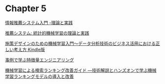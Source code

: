 # Chapter 5

[情報推薦システム入門 -理論と実践](https://www.amazon.co.jp/%E6%83%85%E5%A0%B1%E6%8E%A8%E8%96%A6%E3%82%B7%E3%82%B9%E3%83%86%E3%83%A0%E5%85%A5%E9%96%80-%E7%90%86%E8%AB%96%E3%81%A8%E5%AE%9F%E8%B7%B5-Dietmar-Jannach/dp/4320122968)


[推薦システム: 統計的機械学習の理論と実践](https://www.amazon.co.jp/%E6%8E%A8%E8%96%A6%E3%82%B7%E3%82%B9%E3%83%86%E3%83%A0-%E7%B5%B1%E8%A8%88%E7%9A%84%E6%A9%9F%E6%A2%B0%E5%AD%A6%E7%BF%92%E3%81%AE%E7%90%86%E8%AB%96%E3%81%A8%E5%AE%9F%E8%B7%B5-Deepak-K-Agarwal/dp/4320124308/ref=pd_lpo_d_sccl_1/356-1270114-3538836?pd_rd_w=lJjuK&content-id=amzn1.sym.855d8f70-df76-4181-80b0-56e48ae3bb9b&pf_rd_p=855d8f70-df76-4181-80b0-56e48ae3bb9b&pf_rd_r=M6CRQA2849TDCBACMVG1&pd_rd_wg=JqvxI&pd_rd_r=7cad9b72-88d7-4f54-ae19-1cf6f57d2cb9&pd_rd_i=4320124308&psc=1
)

[施策デザインのための機械学習入門〜データ分析技術のビジネス活用における正しい考え方 Kindle版](https://www.amazon.co.jp/%E6%96%BD%E7%AD%96%E3%83%87%E3%82%B6%E3%82%A4%E3%83%B3%E3%81%AE%E3%81%9F%E3%82%81%E3%81%AE%E6%A9%9F%E6%A2%B0%E5%AD%A6%E7%BF%92%E5%85%A5%E9%96%80%E3%80%9C%E3%83%87%E3%83%BC%E3%82%BF%E5%88%86%E6%9E%90%E6%8A%80%E8%A1%93%E3%81%AE%E3%83%93%E3%82%B8%E3%83%8D%E3%82%B9%E6%B4%BB%E7%94%A8%E3%81%AB%E3%81%8A%E3%81%91%E3%82%8B%E6%AD%A3%E3%81%97%E3%81%84%E8%80%83%E3%81%88%E6%96%B9-%E9%BD%8B%E8%97%A4-%E5%84%AA%E5%A4%AA-ebook/dp/B09B9H3KLL/ref=sr_1_1?adgrpid=118693948930&dib=eyJ2IjoiMSJ9.nRqXfNraOWt6SxbVMOSDxMcoSdjPmfWA-qwM7a5f9g51yStW3qpc7yD-4TSAzpeqDlT5pEk1t3x0UWOa49DmUrXnXkwc6prAhrICeq-F9Wn-PfIjATIDTqQAA8voXwCORU97UL3ozxSBo3bybw_afZNFLTDNEoJQzd67j5QzKHUyzbDS7xk6lgCVYdjmfRd_g3imMFm-qKTM0nPNVpPJG6t8x8kxqDM2DRi4IlhcG3NdOABemDp-EBr7LSkY8jcI.VP4TMVfF5MUHpYWrbRBBOrBroxbf4X9ERvK76hgBEoM&dib_tag=se&hvadid=679022455195&hvdev=c&hvexpln=0&hvlocphy=1009324&hvnetw=g&hvocijid=17219846398121690400--&hvqmt=e&hvrand=17219846398121690400&hvtargid=kwd-1315193863652&hydadcr=27269_14738598&jp-ad-ap=0&keywords=%E6%96%BD%E7%AD%96%E3%83%87%E3%82%B6%E3%82%A4%E3%83%B3%E3%81%AE%E3%81%9F%E3%82%81%E3%81%AE%E6%A9%9F%E6%A2%B0%E5%AD%A6%E7%BF%92%E5%85%A5%E9%96%80&mcid=025b51ae515f31b2b96224775ddf7a9c&qid=1760668230&sr=8-1)

[事例で学ぶ特徴量エンジニアリング](https://www.amazon.co.jp/%E4%BA%8B%E4%BE%8B%E3%81%A7%E5%AD%A6%E3%81%B6%E7%89%B9%E5%BE%B4%E9%87%8F%E3%82%A8%E3%83%B3%E3%82%B8%E3%83%8B%E3%82%A2%E3%83%AA%E3%83%B3%E3%82%B0-Sinan-Ozdemir/dp/4814400543/ref=pd_sbs_d_sccl_2_30/356-1270114-3538836?pd_rd_w=HmzOY&content-id=amzn1.sym.c0889d40-54df-4be4-b1c5-43522a3d0a92&pf_rd_p=c0889d40-54df-4be4-b1c5-43522a3d0a92&pf_rd_r=0TV46MRTSKF6WVHN1CE4&pd_rd_wg=VCjk3&pd_rd_r=a8b01267-57fc-486f-8f6b-60ca6f28e487&pd_rd_i=4814400543&psc=1)

[機械学習による検索ランキング改善ガイド ―技術解説とハンズオンで学ぶ機械学習ランキングモデルの導入と改善](https://amzn.asia/d/e5kXRCf)

